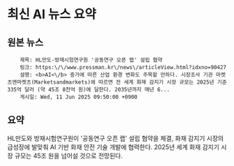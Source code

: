 # 최신 AI 뉴스 요약

## 원본 뉴스
		제목: HL만도-방재시험연구원 '공동연구 오픈 랩' 설립 협약
		링크: https:\/\/www.pressman.kr\/news\/articleView.html?idxno=90427
		설명: <b>AI<\/b> 증가에 따른 산업 환경 변화도 주목할 만하다. 시장조사 기관 마켓츠앤마켓츠(Marketsandmarkets)에 따르면 전 세계 화재 감지기 시장 규모는 2025년 기준 335억 달러 (약 45조 8천억 원)에 달한다. 2035년까지 매년 6... 
		게시일: Wed, 11 Jun 2025 09:50:00 +0900


## 요약
HL만도와 방재시험연구원이 '공동연구 오픈 랩' 설립 협약을 체결, 화재 감지기 시장의 급성장에 발맞춰 AI 기반 화재 안전 기술 개발에 협력한다. 2025년 세계 화재 감지기 시장 규모는 45조 원을 넘어설 것으로 전망된다.
